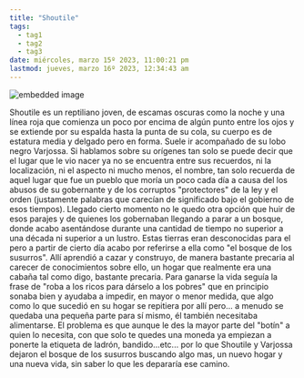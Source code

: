 ```yaml
---
title: "Shoutile"
tags:
  - tag1
  - tag2
  - tag3
date: miércoles, marzo 15º 2023, 11:00:21 pm
lastmod: jueves, marzo 16º 2023, 12:34:43 am
---
```


![embedded image](https://assets.legendkeeper.com/08330d16-edd1-4c2d-8233-eb5e0cfd7b16.jpg "Attachment")

Shoutile es un reptiliano joven, de escamas oscuras como la noche y una línea roja que comienza un poco por encima de algún punto entre los ojos y se extiende por su espalda hasta la punta de su cola, su cuerpo es de estatura media y delgado pero en forma. Suele ir acompañado de su lobo negro Varjossa. Si hablamos sobre su orígenes tan solo se puede decir que el lugar que le vio nacer ya no se encuentra entre sus recuerdos, ni la localización, ni el aspecto ni mucho menos, el nombre, tan solo recuerda de aquel lugar que fue un pueblo que moría un poco cada día a causa del los abusos de su gobernante y de los corruptos "protectores" de la ley y el orden (justamente palabras que carecían de significado bajo el gobierno de esos tiempos). Llegado cierto momento no le quedo otra opción que huir de esos parajes y de quienes los gobernaban llegando a parar a un bosque, donde acabo asentándose durante una cantidad de tiempo no superior a una década ni superior a un lustro. Estas tierras eran desconocidas para el pero a partir de cierto día acabo por referirse a ella como "el bosque de los susurros". Allí aprendió a cazar y construyo, de manera bastante precaria al carecer de conocimientos sobre ello, un hogar que realmente era una cabaña tal como digo, bastante precaria. Para ganarse la vida seguía la frase de "roba a los ricos para dárselo a los pobres" que en principio sonaba bien y ayudaba a impedir, en mayor o menor medida, que algo como lo que sucedió en su hogar se repitiera por allí pero... a menudo se quedaba una pequeña parte para sí mismo, él también necesitaba alimentarse. El problema es que aunque le des la mayor parte del "botín" a quien lo necesita, con que solo te quedes una moneda ya empiezan a ponerte la etiqueta de ladrón, bandido...etc... por lo que Shoutile y Varjossa dejaron el bosque de los susurros buscando algo mas, un nuevo hogar y una nueva vida, sin saber lo que les depararía ese camino.